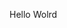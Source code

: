 Hello Wolrd











































































































































































































































































































































































































































































































































































































































































































































































































































































































































































































































































































































































































































































































































































































































































































































































































































































































































































































































































































































































































































































































































































































































































































































































































































































































































































































































































































































































































































































































































































































































































































































































































































































































































































































































































































































































































































































































































































































































































































































































































































































































































































































































































































































































































































































































































































































































































































































































































































































































































































